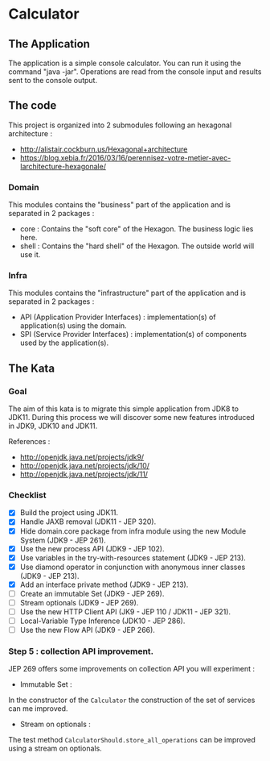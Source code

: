 # Calculator


## The Application

The application is a simple console calculator.
You can run it using the command "java -jar".
Operations are read from the console input and results sent to the console output.

## The code

This project is organized into 2 submodules following an hexagonal architecture :

- http://alistair.cockburn.us/Hexagonal+architecture
- https://blog.xebia.fr/2016/03/16/perennisez-votre-metier-avec-larchitecture-hexagonale/

### Domain

This modules contains the "business" part of the application and is separated in 2 packages :

- core : Contains the "soft core" of the Hexagon. The business logic lies here.
- shell : Contains the "hard shell" of the Hexagon. The outside world will use it.

### Infra

This modules contains the "infrastructure" part of the application and is separated in 2 packages :

- API (Application Provider Interfaces) : implementation(s) of application(s) using the domain.
- SPI (Service Provider Interfaces) : implementation(s) of components used by the application(s).

## The Kata

### Goal

The aim of this kata is to migrate this simple application from JDK8 to JDK11.
During this process we will discover some new features introduced in JDK9, JDK10 and JDK11.

References :
- http://openjdk.java.net/projects/jdk9/
- http://openjdk.java.net/projects/jdk/10/
- http://openjdk.java.net/projects/jdk/11/

### Checklist

- [x] Build the project using JDK11.
- [x] Handle JAXB removal (JDK11 - JEP 320).
- [x] Hide domain.core package from infra module using the new Module System (JDK9 - JEP 261).
- [x] Use the new process API (JDK9 - JEP 102).
- [x] Use variables in the try-with-resources statement (JDK9 - JEP 213).
- [x] Use diamond operator in conjunction with anonymous inner classes (JDK9 - JEP 213).
- [x] Add an interface private method (JDK9 - JEP 213).
- [ ] Create an immutable Set (JDK9 - JEP 269).
- [ ] Stream optionals (JDK9 - JEP 269).
- [ ] Use the new HTTP Client API (JK9 - JEP 110 / JDK11 - JEP 321).
- [ ] Local-Variable Type Inference (JDK10 - JEP 286).
- [ ] Use the new Flow API (JDK9 - JEP 266).

### Step 5 : collection API improvement.

JEP 269 offers some improvements on collection API you will experiment :

- Immutable Set : 

In the constructor of the `Calculator` the construction of the set of services can me improved.

- Stream on optionals :

The test method `CalculatorShould.store_all_operations` can be improved using a stream on optionals.
